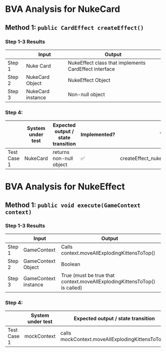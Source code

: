# BVA Analysis for NukeCard

## Method 1: `public CardEffect createEffect()`

### Step 1-3 Results

|        | Input             | Output                                                |
|--------|-------------------|-------------------------------------------------------|
| Step 1 | Nuke Card         | NukeEffect class that implements CardEffect interface |
| Step 2 | NukeCard Object   | NukeEffect Object                                     |
| Step 3 | NukeCard instance | Non-null object                                       |

### Step 4:

|             | System under test | Expected output / state transition | Implemented?       | Test name                                  |
|-------------|-------------------|------------------------------------|--------------------|--------------------------------------------|
| Test Case 1 | NukeCard          | returns non-null object            | :white_check_mark: | createEffect_nukeCard_returnsNonNullEffect |

# BVA Analysis for NukeEffect

## Method 1: `public void execute(GameContext context)`

### Step 1-3 Results

|        | Input                | Output                                                                    |
|--------|----------------------|---------------------------------------------------------------------------|
| Step 1 | GameContext          | Calls context.moveAllExplodingKittensToTop()                              |
| Step 2 | GameContext Object   | Boolean                                                                   |
| Step 3 | GameContext instance | True (must be true that context.moveAllExplodingKittensToTop() is called) |

### Step 4:

|             | System under test | Expected output / state transition               | Implemented?       | Test name                                            |
|-------------|-------------------|--------------------------------------------------|--------------------|------------------------------------------------------|
| Test Case 1 | mockContext       | calls mockContext.moveAllExplodingKittensToTop() | :white_check_mark: | execute_nukeEffect_callsMoveAllExplodingKittensToTop |